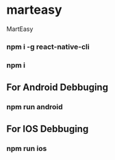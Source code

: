 # marteasy
MartEasy
### npm i -g react-native-cli
### npm i
## For Android Debbuging
### npm run android
## For IOS Debbuging
### npm run ios
